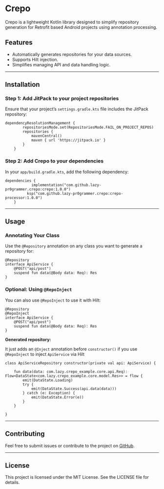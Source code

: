 # Crepo

Crepo is a lightweight Kotlin library designed to simplify repository generation for Retrofit based Android projects using annotation processing.

## Features

- Automatically generates repositories for your data sources.
- Supports Hilt injection.
- Simplifies managing API and data handling logic.

---

## Installation

### Step 1: Add JitPack to your project repositories

Ensure that your project’s `settings.gradle.kts` file includes the JitPack repository:
```
dependencyResolutionManagement {
		repositoriesMode.set(RepositoriesMode.FAIL_ON_PROJECT_REPOS)
		repositories {
			mavenCentral()
			maven { url 'https://jitpack.io' }
		}
	}
```

### Step 2: Add Crepo to your dependencies

In your `app/build.gradle.kts`, add the following dependency:
```
dependencies {
	        implementation("com.github.lazy-pr0grammer.crepo:crepo:1.0.0")
          ksp("com.github.lazy-pr0grammer.crepo:crepo-processor:1.0.0")
	}
```


---

## Usage

### Annotating Your Class

Use the `@Repository` annotation on any class you want to generate a repository for:
```
@Repository
interface ApiService {
    @POST("api/post")
    suspend fun data(@Body data: Req): Res
}
```

### Optional: Using `@RepoInject`

You can also use `@RepoInject` to use it with Hilt:
```
@Repository
@RepoInject
interface ApiService {
    @POST("api/post")
    suspend fun data(@Body data: Req): Res
}
```

**Generated repository:**

It just adds an `@Inject` annotation before `constructor()` if you use `@RepoInject` to inject `ApiService` via Hilt
```
class ApiServiceRepository constructor(private val api: ApiService) {

    fun data(data: com.lazy.crepo_example.core.api.Req): Flow<DataState<com.lazy.crepo_example.core.model.Res>> = flow {
        emit(DataState.Loading)
        try {
            emit(DataState.Success(api.data(data)))
        } catch (e: Exception) {
            emit(DataState.Error(e))
        }
    }

}
```

---

## Contributing

Feel free to submit issues or contribute to the project on [GitHub](https://github.com/lazy-pr0grammer/crepo).

---

## License

This project is licensed under the MIT License. See the LICENSE file for details.


